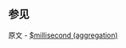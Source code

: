 ## 参见

原文 - [$millisecond (aggregation)]( https://docs.mongodb.com/manual/reference/operator/aggregation/millisecond/ )

